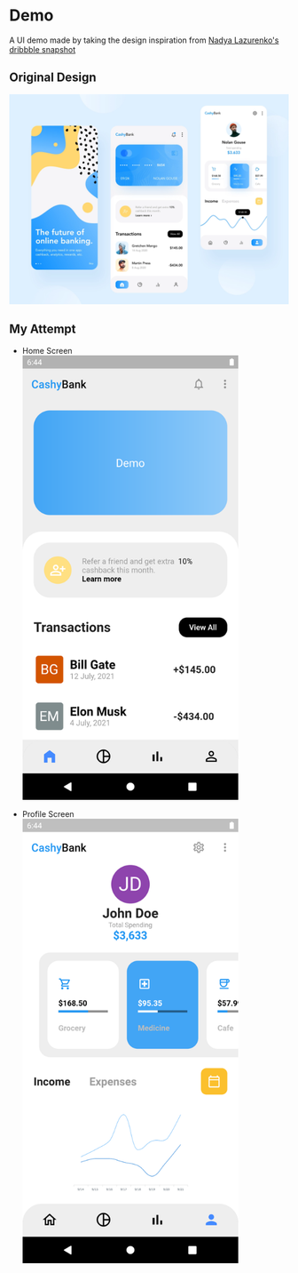 # Demo

A UI demo made by taking the design inspiration
from
[Nadya Lazurenko's dribbble snapshot](https://dribbble.com/shots/14021330-Personal-Finance-App/attachments/5638015?mode=media)

## Original Design

![Original Design](./assets/design.png)

## My Attempt

-   Home Screen
    <br>
    <img src="./assets/home.png" alt="home" height="800"/>

-   Profile Screen
    <br>
    <img src="./assets/profile.png" alt="profile" height="800"/>
